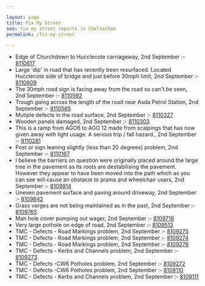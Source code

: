 ```yaml
---

layout: page
title: Fix My Street
seo: fix my street reports in Cheltenham
permalink: /fix-my-street

---
```


<!-- fix_marker starts -->

- Edge of Churchdown to Hucclecote carriageway, 2nd September :- [8110617](https://www.fixmystreet.com/report/8110617)
- Large 'dip' in road that has recently been resurfaced. Located Hucclecote side of bridge and just before 30mph limit, 2nd September :- [8110609](https://www.fixmystreet.com/report/8110609)
- The 30mph road sign is facing away from the road so can't be seen, 2nd September :- [8110592](https://www.fixmystreet.com/report/8110592)
- Trough going across the length of the road near Asda Petrol Station, 2nd September :- [8110565](https://www.fixmystreet.com/report/8110565)
- Mutiple defects in the road surface, 2nd September :- [8110327](https://www.fixmystreet.com/report/8110327)
- Wooden panels damaged, 2nd September :- [8110303](https://www.fixmystreet.com/report/8110303)
- This is a ramp from AGO6 to AGO 12 made from scalpings that has now given away with light usage. A serious trip / fall hazard., 2nd September :- [8110281](https://www.fixmystreet.com/report/8110281)
- Post or sign leaning slightly (less than 20 degrees) problem, 2nd September :- [8110167](https://www.fixmystreet.com/report/8110167)
- I believe the barriers on question were originally placed around the large tree in the pavement as its roots are destabilising the pavement. However they appear to have been moved into the path which as you can see will cause an obstacle to prams and wheelchair users, 2nd September :- [8109914](https://www.fixmystreet.com/report/8109914)
- Uneven pavement surface and paving around driveway, 2nd September :- [8109842](https://www.fixmystreet.com/report/8109842)
- Grass verges are not being maintained as in the past, 2nd September :- [8109765](https://www.fixmystreet.com/report/8109765)
- Man hole cover pumping out wager, 2nd September :- [8109716](https://www.fixmystreet.com/report/8109716)
- Very large pothole on edge of road, 2nd September :- [8109513](https://www.fixmystreet.com/report/8109513)
- TMC - Defects - Road Markings problem, 2nd September :- [8109275](https://www.fixmystreet.com/report/8109275)
- TMC - Defects - Road Markings problem, 2nd September :- [8109274](https://www.fixmystreet.com/report/8109274)
- TMC - Defects - Road Markings problem, 2nd September :- [8109276](https://www.fixmystreet.com/report/8109276)
- TMC - Defects - Kerbs and Channels problem, 2nd September :- [8109273](https://www.fixmystreet.com/report/8109273)
- TMC - Defects -CW6 Potholes  problem, 2nd September :- [8109272](https://www.fixmystreet.com/report/8109272)
- TMC - Defects -CW6 Potholes  problem, 2nd September :- [8109110](https://www.fixmystreet.com/report/8109110)
- TMC - Defects - Kerbs and Channels problem, 2nd September :- [8109111](https://www.fixmystreet.com/report/8109111)

<!-- fix_marker ends -->